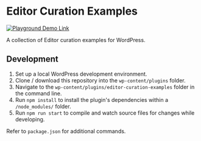 # Editor Curation Examples

[![Playground Demo Link](https://img.shields.io/badge/Editor_Curation_Examples-v0.1.0-blue?logo=wordpress&logoColor=%23fff&labelColor=%233858e9&color=%233858e9)](https://playground.wordpress.net/?blueprint-url=https://raw.githubusercontent.com/ndiego/editor-curation-examples/main/_playground/blueprint-github.json)

A collection of Editor curation examples for WordPress.

## Development

1. Set up a local WordPress development environment.
2. Clone / download this repository into the `wp-content/plugins` folder.
3. Navigate to the `wp-content/plugins/editor-curation-examples` folder in the command line.
4. Run `npm install` to install the plugin's dependencies within a `/node_modules/` folder.
5. Run `npm run start` to compile and watch source files for changes while developing.

Refer to `package.json` for additional commands.